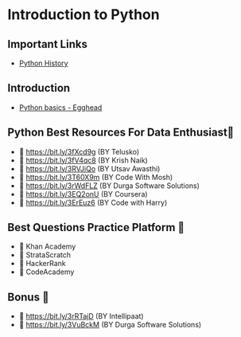 # Introduction to Python

## Important Links

- [Python History](https://www.youtube.com/watch?v=J0Aq44Pze-w)

## Introduction

- [Python basics - Egghead](./notes/python_egghead.md)

## Python Best Resources For Data Enthusiast🎯

- 🔅 https://bit.ly/3fXcd9g (BY Telusko)
- 🔅 https://bit.ly/3fV4qc8 (BY Krish Naik)
- 🔅 https://bit.ly/3RVJiQo (BY Utsav Awasthi)
- 🔅 https://bit.ly/3T60X9m (BY Code With Mosh)
- 🔅 https://bit.ly/3rWdFLZ (BY Durga Software Solutions)
- 🔅 https://bit.ly/3EQ2onU (BY Coursera)
- 🔅 https://bit.ly/3ErEuz6 (BY Code with Harry)

## Best Questions Practice Platform 📌

- 🔅 Khan Academy
- 🔅 StrataScratch
- 🔅 HackerRank
- 🔅 CodeAcademy

## Bonus 📌
- 🔅 https://bit.ly/3rRTajD (BY Intellipaat)
- 🔅 https://bit.ly/3VuBckM (BY Durga Software Solutions)
